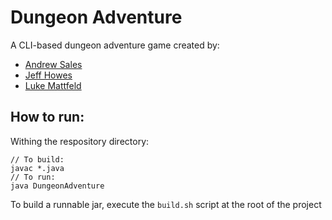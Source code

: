 # Dungeon Adventure
A CLI-based dungeon adventure game created by:
- [Andrew Sales](https://github.com/dnisyndrum)
- [Jeff Howes](https://github.com/JeffHowes)
- [Luke Mattfeld](https://github.com/Solidsilver)

## How to run:
Withing the respository directory:
```shell-script
// To build:
javac *.java
// To run:
java DungeonAdventure
```

To build a runnable jar, execute the `build.sh` script at the root of the project
